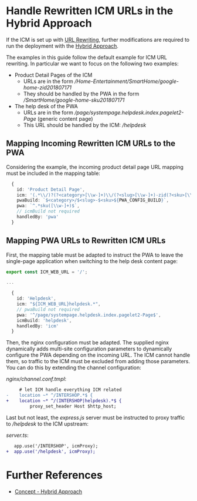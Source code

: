 <!--
kb_guide
kb_pwa
kb_everyone
kb_sync_latest_only
-->

# Handle Rewritten ICM URLs in the Hybrid Approach

If the ICM is set up with [URL Rewriting](https://support.intershop.com/kb/index.php/Display/28R955), further modifications are required to run the deployment with the [Hybrid Approach](../concepts/hybrid-approach.md).

The examples in this guide follow the default example for ICM URL rewriting.
In particular we want to focus on the following two examples:

- Product Detail Pages of the ICM
  - URLs are in the form _/Home-Entertainment/SmartHome/google-home-zid201807171_
  - They should be handled by the PWA in the form _/SmartHome/google-home-sku201807171_
- The help desk of the PWA
  - URLs are in the form _/page/systempage.helpdesk.index.pagelet2-Page_ (generic content page)
  - This URL should be handled by the ICM: _/helpdesk_

## Mapping Incoming Rewritten ICM URLs to the PWA

Considering the example, the incoming product detail page URL mapping must be included in the mapping table:

```typescript
  {
    id: 'Product Detail Page',
    icm: '(.*\\/)?(?<category>[\\w-]+)\\/(?<slug>[\\w-]+)-zid(?<sku>[\\w-]+)$',
    pwaBuild: `$<category>/$<slug>-$<sku>${PWA_CONFIG_BUILD}`,
    pwa: `^.*sku([\\w-]+)$`,
    // icmBuild not required
    handledBy: 'pwa'
  }
```

## Mapping PWA URLs to Rewritten ICM URLs

First, the mapping table must be adapted to instruct the PWA to leave the single-page application when switching to the help desk content page:

```typescript
export const ICM_WEB_URL = '/';

...

  {
    id: 'Helpdesk',
    icm: "${ICM_WEB_URL}helpdesk.*",
    // pwaBuild not required
    pwa: '^/page/systempage.helpdesk.index.pagelet2-Page$',
    icmBuild: 'helpdesk',
    handledBy: 'icm'
  }
```

Then, the nginx configuration must be adapted.
The supplied nginx dynamically adds multi-site configuration parameters to dynamically configure the PWA depending on the incoming URL.
The ICM cannot handle them, so traffic to the ICM must be excluded from adding those parameters.
You can do this by extending the channel configuration:

_nginx/channel.conf.tmpl_:

```diff
     # let ICM handle everything ICM related
-    location ~* ^/INTERSHOP.*$ {
+    location ~* ^/(INTERSHOP|helpdesk).*$ {
         proxy_set_header Host $http_host;
```

Last but not least, the _express.js_ server must be instructed to proxy traffic to _/helpdesk_ to the ICM upstream:

_server.ts_:

```diff
   app.use('/INTERSHOP', icmProxy);
+  app.use('/helpdesk', icmProxy);
```

# Further References

- [Concept - Hybrid Approach](../concepts/hybrid-approach.md)

